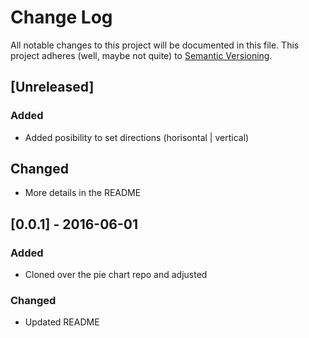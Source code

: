# Change Log
All notable changes to this project will be documented in this file.
This project adheres (well, maybe not quite) to [Semantic Versioning](http://semver.org/).


## [Unreleased]
### Added
- Added posibility to set directions (horisontal | vertical)

## Changed
- More details in the README

## [0.0.1] - 2016-06-01
### Added
- Cloned over the pie chart repo and adjusted

### Changed
- Updated README

[//]: ##############################################
<!---
[//]: # (Legend)
[Added]:        <> (for new features.)
[Changed]:      <> (for changes in existing functionality.)
[Deprecated]:   <> (for once-stable features removed in upcoming releases.)
[Removed]:      <> (for deprecated features removed in this release.)
[Fixed]:        <> (for any bug fixes.)
[Security]:     <> (to invite users to upgrade in case of vulnerabilities.)
--->
